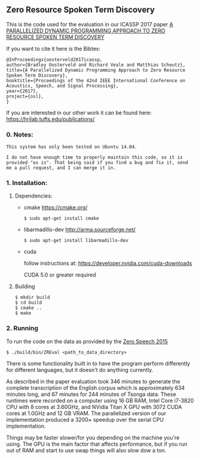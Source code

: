 ## Zero Resource Spoken Term Discovery

This is the code used for the evaluation in our ICASSP 2017 paper [A PARALLELIZED DYNAMIC PROGRAMMING APPROACH TO ZERO RESOURCE SPOKEN TERM DISCOVERY](https://hrilab.tufts.edu/publications/oosterveld2017icassp.pdf)

If you want to cite it here is the Bibtex:
~~~~~
@InProceedings{oosterveld2017icassp,
author={Bradley Oosterveld and Richard Veale and Matthias Scheutz},
title={A Parallelized Dynamic Programming Approach to Zero Resource Spoken Term Discovery},
booktitle={Proceedings of the 42nd IEEE International Conference on Acoustics, Speech, and Signal Processing},
year={2017},
project={osl},
}
~~~~~

If you are interested in our other work it can be found here: https://hrilab.tufts.edu/publications/

### 0. Notes:

    This system has only been tested on Ubuntu 14.04. 

    I do not have enough time to properly maintain this code, so it is provided "as is". That being said if you find a bug and fix it, send me a pull request, and I can merge it in.

### 1. Installation:

   1. Dependencies:
      * cmake https://cmake.org/
        ~~~~
        $ sudo apt-get install cmake
        ~~~~

      * libarmadillo-dev http://arma.sourceforge.net/
        ~~~~
        $ sudo apt-get install libarmadillo-dev
        ~~~~
      
      * cuda
      
        follow instructions at:  https://developer.nvidia.com/cuda-downloads
        
        CUDA 5.0 or greater required

   2. Building
      ~~~~
      $ mkdir build
      $ cd build
      $ cmake ..
      $ make
      ~~~~

### 2. Running

   To run the code on the data as provided by the [Zero Speech 2015](http://sapience.dec.ens.fr/bootphon/2015/index.html)

   ~~~~
   $ ./build/bin/ZREval <path_to_data_directory>
   ~~~~

   There is some functionality built in to have the program perform differently for different languages, but it doesn't do anything currently.
   
   As described in the paper evaluation took 346 minutes to generate the complete transcription of the English corpus which is approximately 634 minutes long, and 67 minutes for 244 minutes of Tsonga data. These runtimes were recorded on a computer using 16 GB RAM, Intel Core i7-3820 CPU with 8 cores at 3.60GHz, and NVidia Titan X GPU with 3072 CUDA cores at 1.0GHz and 12 GB VRAM. The parallelized version of our implementation produced a 3200× speedup over the serial CPU implementation.
   
   Things may be faster slower/for you depending on the machine you're using. The GPU is the main factor that affects performance, but if you run out of RAM and start to use swap things will also slow dow a ton.
